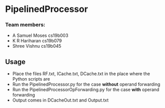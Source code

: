 # PipelinedProcessor

### Team members:

- A Samuel Moses cs19b003
- K R Hariharan cs19b079
- Shree Vishnu cs19b045

## Usage

- Place the files RF.txt, ICache.txt, DCache.txt in the place where the Python scripts are
- Run the PipelinedProcessor.py for the case **without** operand forwarding
- Run the PipelinedProcessorOpForwarding.py for the case **with** operand forwarding
- Output comes in DCacheOut.txt and Output.txt
